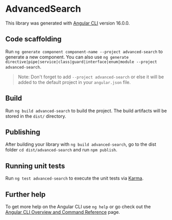 # AdvancedSearch

This library was generated with [Angular CLI](https://github.com/angular/angular-cli) version 16.0.0.

## Code scaffolding

Run `ng generate component component-name --project advanced-search` to generate a new component. You can also use `ng generate directive|pipe|service|class|guard|interface|enum|module --project advanced-search`.
> Note: Don't forget to add `--project advanced-search` or else it will be added to the default project in your `angular.json` file. 

## Build

Run `ng build advanced-search` to build the project. The build artifacts will be stored in the `dist/` directory.

## Publishing

After building your library with `ng build advanced-search`, go to the dist folder `cd dist/advanced-search` and run `npm publish`.

## Running unit tests

Run `ng test advanced-search` to execute the unit tests via [Karma](https://karma-runner.github.io).

## Further help

To get more help on the Angular CLI use `ng help` or go check out the [Angular CLI Overview and Command Reference](https://angular.io/cli) page.
